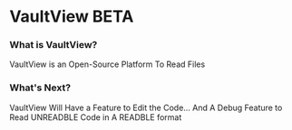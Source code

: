 # VaultView BETA

### What is VaultView?
VaultView is an Open-Source Platform To Read Files

### What's Next?
VaultView Will Have a Feature to Edit the Code... And A Debug Feature to Read UNREADBLE Code in A READBLE format
